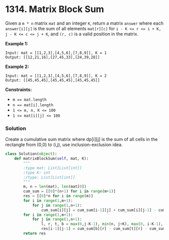 # 1314. Matrix Block Sum  

Given a `m * n` matrix `mat` and an integer `K`, return a matrix `answer` where each `answer[i][j]` is the sum of all elements `mat[r][c]` for `i - K <= r <= i + K, j - K <= c <= j + K`, and `(r, c)` is a valid position in the matrix.

**Example 1:**

```
Input: mat = [[1,2,3],[4,5,6],[7,8,9]], K = 1
Output: [[12,21,16],[27,45,33],[24,39,28]]
```

**Example 2:**

```
Input: mat = [[1,2,3],[4,5,6],[7,8,9]], K = 2
Output: [[45,45,45],[45,45,45],[45,45,45]]
```

 

**Constraints:**

- `m == mat.length`
- `n == mat[i].length`
- `1 <= m, n, K <= 100`
- `1 <= mat[i][j] <= 100`

### Solution

Create a cumulative sum matrix where dp[i][j] is the sum of all cells in the rectangle from (0,0) to (i,j), use inclusion-exclusion idea.

```python
class Solution(object):
    def matrixBlockSum(self, mat, K):
        """
        :type mat: List[List[int]]
        :type K: int
        :rtype: List[List[int]]
        """
        m, n = len(mat), len(mat[0])
        cum_sum = [[0]*(n+1) for i in range(m+1)]
        res = [[0]*n for i in range(m)]
        for i in range(1,m+1):
            for j in range(1,n+1):
                cum_sum[i][j] = cum_sum[i-1][j] + cum_sum[i][j-1] - cum_sum[i-1][j-1] + mat[i-1][j-1]
        for i in range(1,m+1):
            for j in range(1,n+1):
                l, r, t, b = max(0,j-K-1), min(n, j+K), max(0, i-K-1), min(m, i+K)
                res[i-1][j-1] = cum_sum[b][r] - cum_sum[t][r] - cum_sum[b][l] + cum_sum[t][l]
        return res
                    
```

